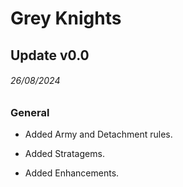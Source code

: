 # Grey Knights

## Update v0.0
###### 26/08/2024
### General

* Added Army and Detachment rules.

* Added Stratagems.

* Added Enhancements.

